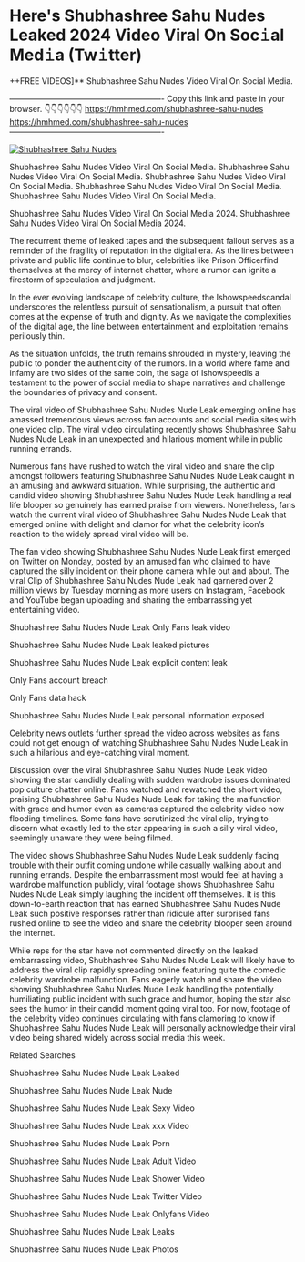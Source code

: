 # Here's Shubhashree Sahu Nudes Leaked 2024 Video Viral On Soc𝚒al Med𝚒a (Tw𝚒tter)

++FREE VIDEOS]** Shubhashree Sahu Nudes Video Viral On Social Media.

———————————————————-
Copy this link and paste in your browser.
👇👇👇👇👇👇
https://hmhmed.com/shubhashree-sahu-nudes
https://hmhmed.com/shubhashree-sahu-nudes
———————————————————-

[![Shubhashree Sahu Nudes](https://i.imgur.com/dJHk4Zq.gif)](https://hmhmed.com/shubhashree-sahu-nudes)

Shubhashree Sahu Nudes Video Viral On Social Media. Shubhashree Sahu Nudes Video Viral On Social Media. Shubhashree Sahu Nudes Video Viral On Social Media. Shubhashree Sahu Nudes Video Viral On Social Media. Shubhashree Sahu Nudes Video Viral On Social Media.

Shubhashree Sahu Nudes Video Viral On Social Media 2024. Shubhashree Sahu Nudes Video Viral On Social Media 2024.

The recurrent theme of leaked tapes and the subsequent fallout serves as a reminder of the fragility of reputation in the digital era. As the lines between private and public life continue to blur, celebrities like Prison Officerfind themselves at the mercy of internet chatter, where a rumor can ignite a firestorm of speculation and judgment.

In the ever evolving landscape of celebrity culture, the Ishowspeedscandal underscores the relentless pursuit of sensationalism, a pursuit that often comes at the expense of truth and dignity. As we navigate the complexities of the digital age, the line between entertainment and exploitation remains perilously thin.

As the situation unfolds, the truth remains shrouded in mystery, leaving the public to ponder the authenticity of the rumors. In a world where fame and infamy are two sides of the same coin, the saga of Ishowspeedis a testament to the power of social media to shape narratives and challenge the boundaries of privacy and consent.

The viral video of Shubhashree Sahu Nudes Nude Leak emerging online has amassed tremendous views across fan accounts and social media sites with one video clip. The viral video circulating recently shows Shubhashree Sahu Nudes Nude Leak in an unexpected and hilarious moment while in public running errands.

Numerous fans have rushed to watch the viral video and share the clip amongst followers featuring Shubhashree Sahu Nudes Nude Leak caught in an amusing and awkward situation. While surprising, the authentic and candid video showing Shubhashree Sahu Nudes Nude Leak handling a real life blooper so genuinely has earned praise from viewers. Nonetheless, fans watch the current viral video of Shubhashree Sahu Nudes Nude Leak that emerged online with delight and clamor for what the celebrity icon’s reaction to the widely spread viral video will be.

The fan video showing Shubhashree Sahu Nudes Nude Leak first emerged on Twitter on Monday, posted by an amused fan who claimed to have captured the silly incident on their phone camera while out and about. The viral Clip of Shubhashree Sahu Nudes Nude Leak had garnered over 2 million views by Tuesday morning as more users on Instagram, Facebook and YouTube began uploading and sharing the embarrassing yet entertaining video.

Shubhashree Sahu Nudes Nude Leak Only Fans leak video

Shubhashree Sahu Nudes Nude Leak leaked pictures

Shubhashree Sahu Nudes Nude Leak explicit content leak

Only Fans account breach

Only Fans data hack

Shubhashree Sahu Nudes Nude Leak personal information exposed

Celebrity news outlets further spread the video across websites as fans could not get enough of watching Shubhashree Sahu Nudes Nude Leak in such a hilarious and eye-catching viral moment.

Discussion over the viral Shubhashree Sahu Nudes Nude Leak video showing the star candidly dealing with sudden wardrobe issues dominated pop culture chatter online. Fans watched and rewatched the short video, praising Shubhashree Sahu Nudes Nude Leak for taking the malfunction with grace and humor even as cameras captured the celebrity video now flooding timelines. Some fans have scrutinized the viral clip, trying to discern what exactly led to the star appearing in such a silly viral video, seemingly unaware they were being filmed.

The video shows Shubhashree Sahu Nudes Nude Leak suddenly facing trouble with their outfit coming undone while casually walking about and running errands. Despite the embarrassment most would feel at having a wardrobe malfunction publicly, viral footage shows Shubhashree Sahu Nudes Nude Leak simply laughing the incident off themselves. It is this down-to-earth reaction that has earned Shubhashree Sahu Nudes Nude Leak such positive responses rather than ridicule after surprised fans rushed online to see the video and share the celebrity blooper seen around the internet.

While reps for the star have not commented directly on the leaked embarrassing video, Shubhashree Sahu Nudes Nude Leak will likely have to address the viral clip rapidly spreading online featuring quite the comedic celebrity wardrobe malfunction. Fans eagerly watch and share the video showing Shubhashree Sahu Nudes Nude Leak handling the potentially humiliating public incident with such grace and humor, hoping the star also sees the humor in their candid moment going viral too. For now, footage of the celebrity video continues circulating with fans clamoring to know if Shubhashree Sahu Nudes Nude Leak will personally acknowledge their viral video being shared widely across social media this week.

Related Searches

Shubhashree Sahu Nudes Nude Leak Leaked

Shubhashree Sahu Nudes Nude Leak Nude

Shubhashree Sahu Nudes Nude Leak Sexy Video

Shubhashree Sahu Nudes Nude Leak xxx Video

Shubhashree Sahu Nudes Nude Leak Porn

Shubhashree Sahu Nudes Nude Leak Adult Video

Shubhashree Sahu Nudes Nude Leak Shower Video

Shubhashree Sahu Nudes Nude Leak Twitter Video

Shubhashree Sahu Nudes Nude Leak Onlyfans Video

Shubhashree Sahu Nudes Nude Leak Leaks

Shubhashree Sahu Nudes Nude Leak Photos